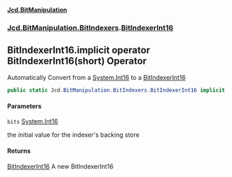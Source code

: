 #### [Jcd.BitManipulation](index.md 'index')
### [Jcd.BitManipulation.BitIndexers](Jcd.BitManipulation.BitIndexers.md 'Jcd.BitManipulation.BitIndexers').[BitIndexerInt16](Jcd.BitManipulation.BitIndexers.BitIndexerInt16.md 'Jcd.BitManipulation.BitIndexers.BitIndexerInt16')

## BitIndexerInt16.implicit operator BitIndexerInt16(short) Operator

Automatically Convert from a [System.Int16](https://docs.microsoft.com/en-us/dotnet/api/System.Int16 'System.Int16') to a [BitIndexerInt16](Jcd.BitManipulation.BitIndexers.BitIndexerInt16.md 'Jcd.BitManipulation.BitIndexers.BitIndexerInt16')

```csharp
public static Jcd.BitManipulation.BitIndexers.BitIndexerInt16 implicit operator BitIndexerInt16(short bits);
```
#### Parameters

<a name='Jcd.BitManipulation.BitIndexers.BitIndexerInt16.op_ImplicitJcd.BitManipulation.BitIndexers.BitIndexerInt16(short).bits'></a>

`bits` [System.Int16](https://docs.microsoft.com/en-us/dotnet/api/System.Int16 'System.Int16')

the initial value for the indexer's backing store

#### Returns

[BitIndexerInt16](Jcd.BitManipulation.BitIndexers.BitIndexerInt16.md 'Jcd.BitManipulation.BitIndexers.BitIndexerInt16')
A new BitIndexerInt16